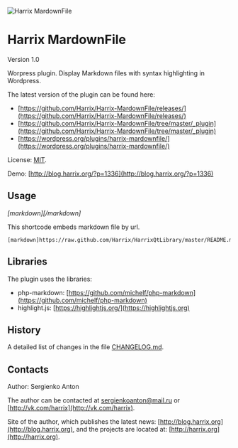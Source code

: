 ![Harrix MardownFile](https://rawgithub.com/Harrix/Harrix-MardownFile/master/images_github/logo-harrix-mardownfile.svg)

Harrix MardownFile
==================

Version 1.0

Worpress plugin. Display Markdown files with syntax highlighting in Wordpress.

The latest version of the plugin can be found here:

 - [https://github.com/Harrix/Harrix-MardownFile/releases/](https://github.com/Harrix/Harrix-MardownFile/releases/)
 - [https://github.com/Harrix/Harrix-MardownFile/tree/master/_plugin](https://github.com/Harrix/Harrix-MardownFile/tree/master/_plugin)
 - [https://wordpress.org/plugins/harrix-mardownfile/](https://wordpress.org/plugins/harrix-mardownfile/)

License: [MIT](https://raw.github.com/Harrix/Harrix-MardownFile/README.md).

Demo: [http://blog.harrix.org/?p=1336](http://blog.harrix.org/?p=1336)

Usage
-----

*[markdown][/markdown]*

This shortcode embeds markdown file by url. 

```
[markdown]https://raw.github.com/Harrix/HarrixQtLibrary/master/README.md[/markdown]
```

Libraries
---------

The plugin uses the libraries:
 - php-markdown: [https://github.com/michelf/php-markdown](https://github.com/michelf/php-markdown)
 - highlight.js: [https://highlightjs.org/](https://highlightjs.org)

History
-------

A detailed list of changes in the file [CHANGELOG.md](https://raw.github.com/Harrix/Harrix-MardownFile/CHANGELOG.md).

Contacts
--------

Author: Sergienko Anton

The author can be contacted at [sergienkoanton@mail.ru](mailto:sergienkoanton@mail.ru) or  [http://vk.com/harrix](http://vk.com/harrix).

Site of the author, which publishes the latest news: [http://blog.harrix.org](http://blog.harrix.org), and the projects are located at: [http://harrix.org](http://harrix.org).